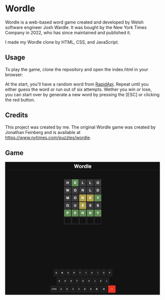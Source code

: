 # Wordle
Wordle is a web-based word game created and developed by Welsh software engineer Josh Wardle. It was bought by the New York Times Company in 2022, who has since maintained and published it.

I made my Wordle clone by HTML, CSS, and JavaScript.

## Usage
To play the game, clone the repository and open the index.html in your browser:

At the start, you'll have a random word from [RapidApi](https://rapidapi.com/sheharyar566/api/random-words5/).
Repeat until you either guess the word or run out of six attempts.
Wether you win or lose, you can start over by generate a new word by pressing the [ESC] or clicking the red button.

## Credits
This project was created by me.
The original Wordle game was created by Jonathan Feinberg and is available at https://www.nytimes.com/puzzles/wordle.

## Game

<img src="game.png" alt="wordle">